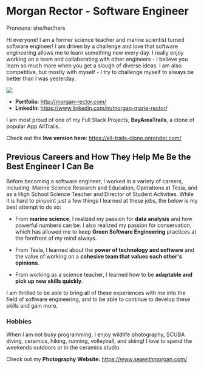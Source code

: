 # Morgan Rector - Software Engineer
Pronouns: she/her/hers

Hi everyone! I am a former science teacher and marine scientist turned software engineer! I am driven by a challenge and love that software engineering allows me to learn something new every day. I really enjoy working on a team and collaborating with other engineers - I believe you learn so much more when you get a slough of diverse ideas. I am also competitive, but mostly with myself - I try to challenge myself to always be better than I was yesterday. 

<img align="center" src="https://github-readme-stats.vercel.app/api?username=mmrector8&count_private=true&include_all_commits=true&show_icons=true&theme=dark%22/%3E">

* **Portfolio**: http://morgan-rector.com/
* **LinkedIn**: https://www.linkedin.com/in/morgan-marie-rector/

I am most proud of one of my Full Stack Projects, **BayAreaTrails**, a clone of popular App AllTrails.

Check out the **live version here**: https://all-trails-clone.onrender.com/

## Previous Careers and How They Help Me Be the Best Engineer I Can Be

  Before becoming a software engineer, I worked in a variety of careers, including: Marine Science Research and Education, Operations at Tesla, and as a High School Science Teacher and Director of Student Activities. While it is hard to pinpoint just a few things I learned at these jobs, the below is my best attempt to do so: 
  
* From **marine science**, I realized my passion for **data analysis** and how powerful numbers can be. I also realized my passion for conservation, which has allowed me to keep **Green Software Engineering** practices at the forefront of my mind always.
  
* From Tesla, I learned about the **power of technology and software** and the value of working on a **cohesive team that values each other's opinions**.
  
* From working as a science teacher, I learned how to be **adaptable and pick up new skills quickly**. 
  
 I am thrilled to be able to bring all of these experiences with me into the field of software engineering, and to be able to continue to develop these skills and gain more.

### Hobbies

When I am not busy programming, I enjoy wildlife photography, SCUBA diving, ceramics, hiking, running, volleyball, and skiing! I love to spend the weekends outdoors or in the ceramics studio.

Check out my **Photography Website:** https://www.seawithmorgan.com/
